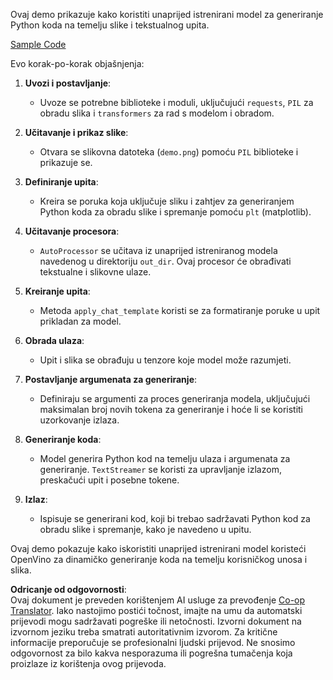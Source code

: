 <!--
CO_OP_TRANSLATOR_METADATA:
{
  "original_hash": "d7d7afa242a4a041ff4193546d4baf16",
  "translation_date": "2025-07-17T05:06:03+00:00",
  "source_file": "md/02.Application/04.Vision/Phi3/E2E_OpenVino_Phi3Vision.md",
  "language_code": "hr"
}
-->
Ovaj demo prikazuje kako koristiti unaprijed istrenirani model za generiranje Python koda na temelju slike i tekstualnog upita.

[Sample Code](../../../../../../code/06.E2E/E2E_OpenVino_Phi3-vision.ipynb)

Evo korak-po-korak objašnjenja:

1. **Uvozi i postavljanje**:
   - Uvoze se potrebne biblioteke i moduli, uključujući `requests`, `PIL` za obradu slika i `transformers` za rad s modelom i obradom.

2. **Učitavanje i prikaz slike**:
   - Otvara se slikovna datoteka (`demo.png`) pomoću `PIL` biblioteke i prikazuje se.

3. **Definiranje upita**:
   - Kreira se poruka koja uključuje sliku i zahtjev za generiranjem Python koda za obradu slike i spremanje pomoću `plt` (matplotlib).

4. **Učitavanje procesora**:
   - `AutoProcessor` se učitava iz unaprijed istreniranog modela navedenog u direktoriju `out_dir`. Ovaj procesor će obrađivati tekstualne i slikovne ulaze.

5. **Kreiranje upita**:
   - Metoda `apply_chat_template` koristi se za formatiranje poruke u upit prikladan za model.

6. **Obrada ulaza**:
   - Upit i slika se obrađuju u tenzore koje model može razumjeti.

7. **Postavljanje argumenata za generiranje**:
   - Definiraju se argumenti za proces generiranja modela, uključujući maksimalan broj novih tokena za generiranje i hoće li se koristiti uzorkovanje izlaza.

8. **Generiranje koda**:
   - Model generira Python kod na temelju ulaza i argumenata za generiranje. `TextStreamer` se koristi za upravljanje izlazom, preskačući upit i posebne tokene.

9. **Izlaz**:
   - Ispisuje se generirani kod, koji bi trebao sadržavati Python kod za obradu slike i spremanje, kako je navedeno u upitu.

Ovaj demo pokazuje kako iskoristiti unaprijed istrenirani model koristeći OpenVino za dinamičko generiranje koda na temelju korisničkog unosa i slika.

**Odricanje od odgovornosti**:  
Ovaj dokument je preveden korištenjem AI usluge za prevođenje [Co-op Translator](https://github.com/Azure/co-op-translator). Iako nastojimo postići točnost, imajte na umu da automatski prijevodi mogu sadržavati pogreške ili netočnosti. Izvorni dokument na izvornom jeziku treba smatrati autoritativnim izvorom. Za kritične informacije preporučuje se profesionalni ljudski prijevod. Ne snosimo odgovornost za bilo kakva nesporazuma ili pogrešna tumačenja koja proizlaze iz korištenja ovog prijevoda.